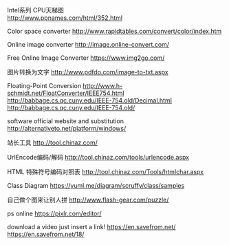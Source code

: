 Intel系列 CPU天梯图    
http://www.ppnames.com/html/352.html

Color space converter
 http://www.rapidtables.com/convert/color/index.htm

Online image converter
http://image.online-convert.com/

Free Online Image Converter
https://www.img2go.com/

图片转换为文字
http://www.pdfdo.com/image-to-txt.aspx

Floating-Point Conversion
http://www.h-schmidt.net/FloatConverter/IEEE754.html   
http://babbage.cs.qc.cuny.edu/IEEE-754.old/Decimal.html   
http://babbage.cs.qc.cuny.edu/IEEE-754.old/   

software official website and substitution
http://alternativeto.net/platform/windows/

站长工具
http://tool.chinaz.com/

UrlEncode编码/解码
http://tool.chinaz.com/tools/urlencode.aspx   

HTML 特殊符号编码对照表
http://tool.chinaz.com/Tools/htmlchar.aspx

Class Diagram
https://yuml.me/diagram/scruffy/class/samples

自己做个图来让别人拼 
http://www.flash-gear.com/puzzle/

ps online
https://pixlr.com/editor/

download a video just insert a link!
https://en.savefrom.net/
https://en.savefrom.net/18/
